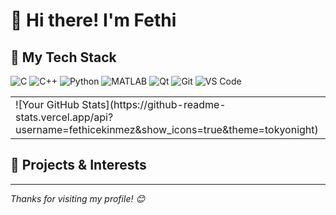# 👋 Hi there! I'm Fethi

## 🧰 My Tech Stack

![C](https://img.shields.io/badge/C-00599C?style=flat&logo=c&logoColor=white)
![C++](https://img.shields.io/badge/C++-00599C?style=flat&logo=cplusplus&logoColor=white)
![Python](https://img.shields.io/badge/Python-3776AB?style=flat&logo=python&logoColor=white)
![MATLAB](https://img.shields.io/badge/MATLAB-0076A8?style=flat&logo=Mathworks&logoColor=white)
![Qt](https://img.shields.io/badge/Qt-41CD52?style=flat&logo=qt&logoColor=white)
![Git](https://img.shields.io/badge/Git-F05032?style=flat&logo=git&logoColor=white)
![VS Code](https://img.shields.io/badge/VS%20Code-007ACC?style=flat&logo=visual-studio-code&logoColor=white)

<table>
  <tr>
    <td>
      ![Your GitHub Stats](https://github-readme-stats.vercel.app/api?username=fethicekinmez&show_icons=true&theme=tokyonight)
    </td>
    <td>
      ![Top Langs](https://github-readme-stats.vercel.app/api/top-langs/?username=fethicekinmez&layout=compact&theme=tokyonight)
    </td>
  </tr>
</table>

## 🌟 Projects & Interests

---
_Thanks for visiting my profile! 😊_

